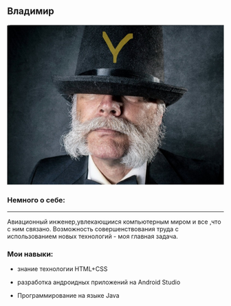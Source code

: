 ## Владимир

![](https://github.com/Vladbor787/gitdiploma/blob/master/img/fotoabout.jpg)

### Немного о себе:
----
Авиационный инженер,увлекающиися компьютерным миром и все ,что с ним связано. 
Возможность совершенствования труда с использованием новых технологий - моя главная задача.

### Мои навыки:
- знание технологии HTML+CSS

- разработка андроидных приложений на Android Studio

- Программирование на языке Java

 



